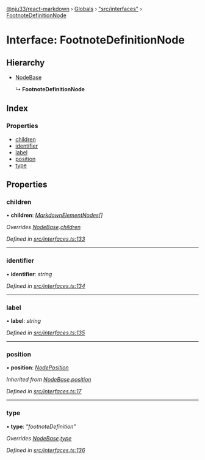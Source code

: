 [@nju33/react-markdown](../README.md) › [Globals](../globals.md) › ["src/interfaces"](../modules/_src_interfaces_.md) › [FootnoteDefinitionNode](_src_interfaces_.footnotedefinitionnode.md)

# Interface: FootnoteDefinitionNode

## Hierarchy

* [NodeBase](_src_interfaces_.nodebase.md)

  ↳ **FootnoteDefinitionNode**

## Index

### Properties

* [children](_src_interfaces_.footnotedefinitionnode.md#children)
* [identifier](_src_interfaces_.footnotedefinitionnode.md#identifier)
* [label](_src_interfaces_.footnotedefinitionnode.md#label)
* [position](_src_interfaces_.footnotedefinitionnode.md#position)
* [type](_src_interfaces_.footnotedefinitionnode.md#type)

## Properties

###  children

• **children**: *[MarkdownElementNodes](../modules/_src_interfaces_.md#markdownelementnodes)[]*

*Overrides [NodeBase](_src_interfaces_.nodebase.md).[children](_src_interfaces_.nodebase.md#optional-children)*

*Defined in [src/interfaces.ts:133](https://github.com/nju33/react-markdown/blob/b4ce032/src/interfaces.ts#L133)*

___

###  identifier

• **identifier**: *string*

*Defined in [src/interfaces.ts:134](https://github.com/nju33/react-markdown/blob/b4ce032/src/interfaces.ts#L134)*

___

###  label

• **label**: *string*

*Defined in [src/interfaces.ts:135](https://github.com/nju33/react-markdown/blob/b4ce032/src/interfaces.ts#L135)*

___

###  position

• **position**: *[NodePosition](_src_interfaces_.nodeposition.md)*

*Inherited from [NodeBase](_src_interfaces_.nodebase.md).[position](_src_interfaces_.nodebase.md#position)*

*Defined in [src/interfaces.ts:17](https://github.com/nju33/react-markdown/blob/b4ce032/src/interfaces.ts#L17)*

___

###  type

• **type**: *"footnoteDefinition"*

*Overrides [NodeBase](_src_interfaces_.nodebase.md).[type](_src_interfaces_.nodebase.md#type)*

*Defined in [src/interfaces.ts:136](https://github.com/nju33/react-markdown/blob/b4ce032/src/interfaces.ts#L136)*
